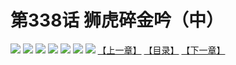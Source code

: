 # 第338话 狮虎碎金吟（中）
![](https://mhpic.xiaomingtaiji.net/comic/D/斗破苍穹拆分版/338话/1.jpg-zymk.middle.webp)
![](https://mhpic.xiaomingtaiji.net/comic/D/斗破苍穹拆分版/338话/2.jpg-zymk.middle.webp)
![](https://mhpic.xiaomingtaiji.net/comic/D/斗破苍穹拆分版/338话/3.jpg-zymk.middle.webp)
![](https://mhpic.xiaomingtaiji.net/comic/D/斗破苍穹拆分版/338话/4.jpg-zymk.middle.webp)
![](https://mhpic.xiaomingtaiji.net/comic/D/斗破苍穹拆分版/338话/5.jpg-zymk.middle.webp)
![](https://mhpic.xiaomingtaiji.net/comic/D/斗破苍穹拆分版/338话/6.jpg-zymk.middle.webp)
![](https://mhpic.xiaomingtaiji.net/comic/D/斗破苍穹拆分版/338话/7.jpg-zymk.middle.webp)
[【上一章】](./337.md)
[【目录】](./READMD.md)
[【下一章】](./339.md)
